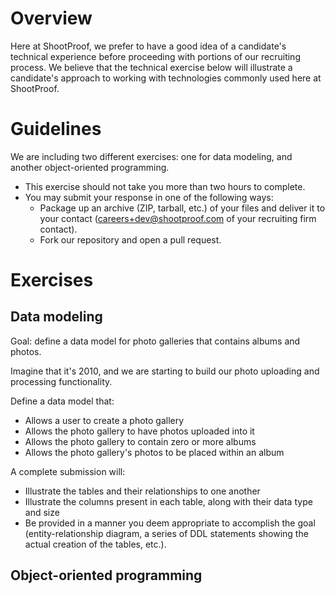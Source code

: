 # Overview

Here at ShootProof, we prefer to have a good idea of a candidate's technical
experience before proceeding with portions of our recruiting process.  We
believe that the technical exercise below will illustrate a candidate's
approach to working with technologies commonly used here at ShootProof.

# Guidelines

We are including two different exercises: one for data modeling, and another
object-oriented programming.

* This exercise should not take you more than two hours to complete.
* You may submit your response in one of the following ways:
  * Package up an archive (ZIP, tarball, etc.) of your files and deliver it to
    your contact (<careers+dev@shootproof.com> of your recruiting firm contact).
  * Fork our repository and open a pull request.

# Exercises

## Data modeling

Goal: define a data model for photo galleries that contains albums and photos.

Imagine that it's 2010, and we are starting to build our photo uploading and
processing functionality.

Define a data model that:

* Allows a user to create a photo gallery
* Allows the photo gallery to have photos uploaded into it
* Allows the photo gallery to contain zero or more albums
* Allows the photo gallery's photos to be placed within an album

A complete submission will:

* Illustrate the tables and their relationships to one another
* Illustrate the columns present in each table, along with their data type and
  size
* Be provided in a manner you deem appropriate to accomplish the goal
  (entity-relationship diagram, a series of DDL statements showing the actual
  creation of the tables, etc.).

## Object-oriented programming
